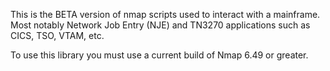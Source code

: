 This is the BETA version of nmap scripts used to interact with a mainframe. Most notably Network Job Entry (NJE) and TN3270 applications such as CICS, TSO, VTAM, etc. 

To use this library you must use a current build of Nmap 6.49 or greater. 
